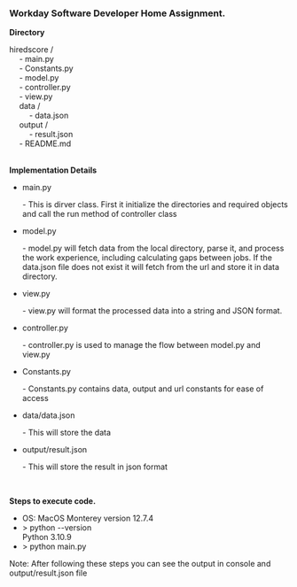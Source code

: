 <h3>Workday Software Developer Home Assignment.</h3>

<p><strong>Directory</strong></p>
hiredscore / </br>
&emsp; - main.py </br>
&emsp; - Constants.py </br>
&emsp; - model.py </br>
&emsp; - controller.py </br>
&emsp; - view.py </br>
&emsp; data / </br>
&emsp; &emsp; - data.json </br>
&emsp; output / </br>
&emsp; &emsp; - result.json </br>
&emsp; - README.md </br> </br>

<p><strong>Implementation Details</strong></p>
<ul>
  <li>
    <p>main.py</p>
    <p> - This is dirver class. First it initialize the directories and required objects and call the run method of controller class</p>
  </li>
  <li>
    <p>model.py</p>
    <p> - model.py will fetch data from the local directory, parse it, and process the work experience, including calculating gaps between jobs. If the data.json file does not exist it will fetch from the url and store it in data directory.</p>
  </li>

  <li>
    <p>view.py</p>
    <p> - view.py will format the processed data into a string and JSON format.</p>
  </li>

  <li>
    <p>controller.py</p>
    <p> - controller.py is used to manage the flow between model.py and view.py</p>
  </li>

  <li>
    <p>Constants.py</p>
    <p> - Constants.py contains data, output and url constants for ease of access</p>
  </li>

  <li>
    <p>data/data.json</p>
    <p> - This will store the data</p>
  </li>

  <li>
    <p>output/result.json</p>
    <p> - This will store the result in json format</p>
  </li>
</ul>

<br>
<p><strong>Steps to execute code.</strong></p>
<ul>
  <li>OS: MacOS Monterey version 12.7.4</li>
  <li>> python --version <br> Python 3.10.9</li>
  <li>> python main.py</li>
</ul>
<p>Note: After following these steps you can see the output in console and output/result.json file</p>
